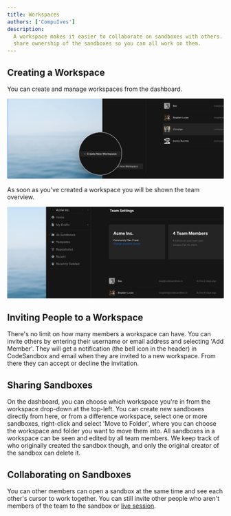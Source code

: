 ```yaml
---
title: Workspaces
authors: ['CompuIves']
description:
  A workspace makes it easier to collaborate on sandboxes with others. In a workspace you
  share ownership of the sandboxes so you can all work on them.
---
```


## Creating a Workspace

You can create and manage workspaces from the dashboard.

![Create Workspace](./images/workspace-create.png)

As soon as you've created a workspace you will be shown the team overview.

![Workspace Overview](./images/workspace-overview.png)

## Inviting People to a Workspace

There's no limit on how many members a workspace can have. You can invite others
by entering their username or email address and selecting 'Add Member'. They will get a
notification (the bell icon in the header) in CodeSandbox and email when they are invited
to a new workspace. From there they can accept or decline the invitation.

## Sharing Sandboxes

On the dashboard, you can choose which workspace you're in from the workspace drop-down at 
the top-left. You can create new sandboxes
directly from here, or from a difference workspace, select one or more sandboxes, right-click 
and select 'Move to Folder', where you can choose the workspace and folder you want to move 
them into. All sandboxes in a workspace can be seen and edited by all team members.
We keep track of who originally created the sandbox though, and only the
original creator of the sandbox can delete it.

## Collaborating on Sandboxes

You can other members can open a sandbox at the same time and see each other's cursor to work 
together. You can still invite other people who aren't members of the team to the sandbox or 
[live session](/docs/live).
